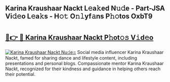 ## Karina Kraushaar Nackt L𝚎a𝚔ed N𝚞𝚍e - Part-JSA Vi𝚍𝚎o L𝚎a𝚔s - H𝚘𝚝 O𝚗𝚕yf𝚊ns P𝚑𝚘tos OxbT9

# <h2><a href="http://kf0c654.oniu.top/?m=Karina+Kraushaar+Nackt">🔗👉 🔴 Karina Kraushaar Nackt P𝚑ot𝚘𝚜 V𝚒d𝚎o</a></h2>

[![Karina Kraushaar Nackt Nu𝚍e𝚜](https://i.imgur.com/0qMVB7G.gif)](http://kf0c654.oniu.top/?m=Karina+Kraushaar+Nackt)
Social media influencer Karina Kraushaar Nackt, famed for sharing dance and lifestyle content, including presentations and personal blogs. Compassionate mentor Karina Kraushaar Nackt, recognized for their kindness and guidance in helping others reach their potential.  
